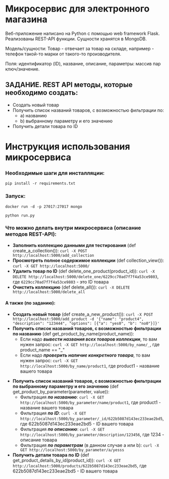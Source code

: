 # Микросервис для электронного магазина
Веб-приложение написано на Python с помощью web framework Flask. Реализованы REST-API функции. Сущности хранятся в MongoDB.

Модель/cущности: Товар - отвечает за товар на складе, например - телефон такой-то марки от такого-то производителя.

Поля: идентификатор (ID), название, описание, параметры: массив пар ключ/значение.

## ЗАДАНИЕ. REST API методы, которые необходимо создать:
- Создать новый товар
- Получить список названий товаров, с возможностью фильтрации по:
   * a) названию
   * b) выбранному параметру и его значению
- Получить детали товара по ID


# Инструкция использования микросервиса
### Необходимые шаги для инсталляции:
`pip install -r requirements.txt`

### Запуск:
`docker run -d -p 27017:27017 mongo`

`python run.py`

### Что можно делать внутри микросервиса (описание методов REST-API):

- __Заполнить коллекцию данными для тестирования__ (def create_a_collection()): `curl -X POST http://localhost:5000/add_collection`
- __Просмотреть полное содержимое коллекции__ (def collection_view()): `curl -X GET http://localhost:5000/`
- __Удалить товар по ID__ (def delete_one_product(product_id)): `curl -X DELETE http://localhost:5000/delete_one/6229cc70ad7f7f4a53ce9803`, где `6229cc70ad7f7f4a53ce9803` - это ID товара
- __Очистить коллекцию__ (def delete_all()): `curl -X DELETE http://localhost:5000/delete_all`

#### А также (по заданию):

* __Создать новый товар__ (def create_a_new_product()): `curl -X POST http://localhost:5000/add_product -d '{"name": "product4", "description": "123444", "options": [{"a": "yes0", "b": "no0"}]}'`
* __Получить список названий товаров, с возможностью фильтрации по названию__ (def get_product_by_name(product_name)):
    * Если надо __*вывести названия всех товаров коллекции*__, то вам нужен запрос: `curl -X GET http://localhost:5000/by_name/_`, где product_name == "_"
    * Если надо __*проверить наличие конкретного товара*__, то вам нужен запрос: `curl -X GET http://localhost:5000/by_name/product1`, где product1 - название вашего товара
- __Получить список названий товаров, с возможностью фильтрации по выбранному параметру и его значению__ (def get_product_by_parameter(parameter, value)):
    * Фильтрация __*по названию*__: `curl -X GET http://localhost:5000/by_parameter/name/product1`, где product1 - название вашего товара
    * Фильтрация __*по ID*__: `curl -X GET http://localhost:5000/by_parameter/_id/622b5087d143ec233eae2bd5`, где 622b5087d143ec233eae2bd5 - ID вашего товара
    * Фильтрация __*по описанию*__: `curl -X GET http://localhost:5000/by_parameter/description/123456`, где 1234 - описание товара
    * Фильтрация __*по параметрам*__ (в данном случае a или b): `curl -X GET http://localhost:5000/by_parameter/a/yesss`  
- __Получить детали товара по ID__ (def get_product_details_by_id(product_id)): `curl -X GET http://localhost:5000/products/622b5087d143ec233eae2bd5`, где 622b5087d143ec233eae2bd5 - ID вашего товара

